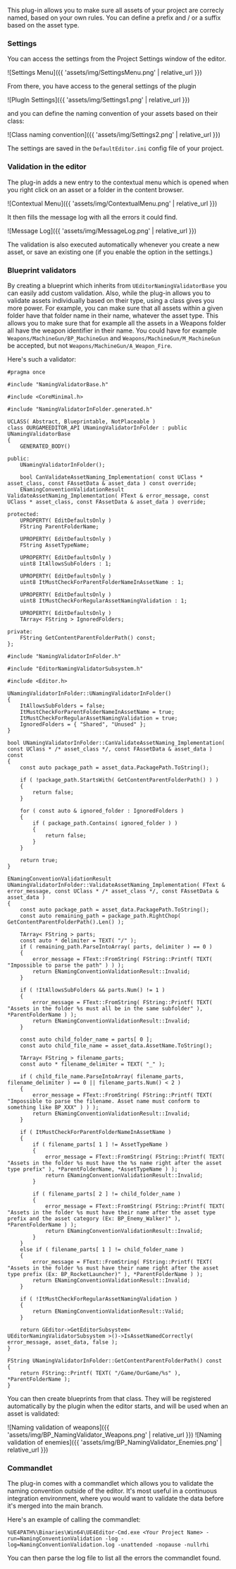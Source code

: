 This plug-in allows you to make sure all assets of your project are correcly named, based on your own rules. You can define a prefix and / or a suffix based on the asset type.

### Settings

You can access the settings from the Project Settings window of the editor.

![Settings Menu]({{ 'assets/img/SettingsMenu.png' | relative_url }})

From there, you have access to the general settings of the plugin

![PlugIn Settings]({{ 'assets/img/Settings1.png' | relative_url }})

and you can define the naming convention of your assets based on their class:

![Class naming convention]({{ 'assets/img/Settings2.png' | relative_url }})

The settings are saved in the `DefaultEditor.ini` config file of your project.

### Validation in the editor

The plug-in adds a new entry to the contextual menu which is opened when you right click on an asset or a folder in the content browser. 

![Contextual Menu]({{ 'assets/img/ContextualMenu.png' | relative_url }})

It then fills the message log with all the errors it could find.

![Message Log]({{ 'assets/img/MessageLog.png' | relative_url }})

The validation is also executed automatically whenever you create a new asset, or save an existing one (if you enable the option in the settings.)

### Blueprint validators

By creating a blueprint which inherits from `UEditorNamingValidatorBase` you can easily add custom validation. Also, while the plug-in allows you to validate assets individually based on their type, using a class gives you more power. For example, you can make sure that all assets within a given folder have that folder name in their name, whatever the asset type. This allows you to make sure that for example all the assets in a Weapons folder all have the weapon identifier in their name. You could have for example `Weapons/MachineGun/BP_MachineGun` and `Weapons/MachineGun/M_MachineGun` be accepted, but not `Weapons/MachineGun/A_Weapon_Fire`.

Here's such a validator:

```
#pragma once

#include "NamingValidatorBase.h"

#include <CoreMinimal.h>

#include "NamingValidatorInFolder.generated.h"

UCLASS( Abstract, Blueprintable, NotPlaceable )
class OURGAMEEDITOR_API UNamingValidatorInFolder : public UNamingValidatorBase
{
    GENERATED_BODY()

public:
    UNamingValidatorInFolder();

    bool CanValidateAssetNaming_Implementation( const UClass * asset_class, const FAssetData & asset_data ) const override;
    ENamingConventionValidationResult ValidateAssetNaming_Implementation( FText & error_message, const UClass * asset_class, const FAssetData & asset_data ) override;

protected:
    UPROPERTY( EditDefaultsOnly )
    FString ParentFolderName;

    UPROPERTY( EditDefaultsOnly )
    FString AssetTypeName;

    UPROPERTY( EditDefaultsOnly )
    uint8 ItAllowsSubFolders : 1;

    UPROPERTY( EditDefaultsOnly )
    uint8 ItMustCheckForParentFolderNameInAssetName : 1;

    UPROPERTY( EditDefaultsOnly )
    uint8 ItMustCheckForRegularAssetNamingValidation : 1;

    UPROPERTY( EditDefaultsOnly )
    TArray< FString > IgnoredFolders;

private:
    FString GetContentParentFolderPath() const;
};
```

```
#include "NamingValidatorInFolder.h"

#include "EditorNamingValidatorSubsystem.h"

#include <Editor.h>

UNamingValidatorInFolder::UNamingValidatorInFolder()
{
    ItAllowsSubFolders = false;
    ItMustCheckForParentFolderNameInAssetName = true;
    ItMustCheckForRegularAssetNamingValidation = true;
    IgnoredFolders = { "Shared", "Unused" };
}

bool UNamingValidatorInFolder::CanValidateAssetNaming_Implementation( const UClass * /* asset_class */, const FAssetData & asset_data ) const
{
    const auto package_path = asset_data.PackagePath.ToString();

    if ( !package_path.StartsWith( GetContentParentFolderPath() ) )
    {
        return false;
    }

    for ( const auto & ignored_folder : IgnoredFolders )
    {
        if ( package_path.Contains( ignored_folder ) )
        {
            return false;
        }
    }

    return true;
}

ENamingConventionValidationResult UNamingValidatorInFolder::ValidateAssetNaming_Implementation( FText & error_message, const UClass * /* asset_class */, const FAssetData & asset_data )
{
    const auto package_path = asset_data.PackagePath.ToString();
    const auto remaining_path = package_path.RightChop( GetContentParentFolderPath().Len() );

    TArray< FString > parts;
    const auto * delimiter = TEXT( "/" );
    if ( remaining_path.ParseIntoArray( parts, delimiter ) == 0 )
    {
        error_message = FText::FromString( FString::Printf( TEXT( "Impossible to parse the path" ) ) );
        return ENamingConventionValidationResult::Invalid;
    }

    if ( !ItAllowsSubFolders && parts.Num() != 1 )
    {
        error_message = FText::FromString( FString::Printf( TEXT( "Assets in the folder %s must all be in the same subfolder" ), *ParentFolderName ) );
        return ENamingConventionValidationResult::Invalid;
    }

    const auto child_folder_name = parts[ 0 ];
    const auto child_file_name = asset_data.AssetName.ToString();

    TArray< FString > filename_parts;
    const auto * filename_delimiter = TEXT( "_" );

    if ( child_file_name.ParseIntoArray( filename_parts, filename_delimiter ) == 0 || filename_parts.Num() < 2 )
    {
        error_message = FText::FromString( FString::Printf( TEXT( "Impossible to parse the filename. Asset name must conform to something like BP_XXX" ) ) );
        return ENamingConventionValidationResult::Invalid;
    }

    if ( ItMustCheckForParentFolderNameInAssetName )
    {
        if ( filename_parts[ 1 ] != AssetTypeName )
        {
            error_message = FText::FromString( FString::Printf( TEXT( "Assets in the folder %s must have the %s name right after the asset type prefix" ), *ParentFolderName, *AssetTypeName ) );
            return ENamingConventionValidationResult::Invalid;
        }

        if ( filename_parts[ 2 ] != child_folder_name )
        {
            error_message = FText::FromString( FString::Printf( TEXT( "Assets in the folder %s must have their name after the asset type prefix and the asset category (Ex: BP_Enemy_Walker)" ), *ParentFolderName ) );
            return ENamingConventionValidationResult::Invalid;
        }
    }
    else if ( filename_parts[ 1 ] != child_folder_name )
    {
        error_message = FText::FromString( FString::Printf( TEXT( "Assets in the folder %s must have their name right after the asset type prefix (Ex: BP_RocketLauncher)" ), *ParentFolderName ) );
        return ENamingConventionValidationResult::Invalid;
    }

    if ( !ItMustCheckForRegularAssetNamingValidation )
    {
        return ENamingConventionValidationResult::Valid;
    }

    return GEditor->GetEditorSubsystem< UEditorNamingValidatorSubsystem >()->IsAssetNamedCorrectly( error_message, asset_data, false );
}

FString UNamingValidatorInFolder::GetContentParentFolderPath() const
{
    return FString::Printf( TEXT( "/Game/OurGame/%s" ), *ParentFolderName );
}
```

You can then create blueprints from that class. They will be registered automatically by the plugin when the editor starts, and will be used when an asset is validated:

![Naming validation of weapons]({{ 'assets/img/BP_NamingValidator_Weapons.png' | relative_url }})
![Naming validation of enemies]({{ 'assets/img/BP_NamingValidator_Enemies.png' | relative_url }})

### Commandlet

The plug-in comes with a commandlet which allows you to validate the naming convention outside of the editor. It's most useful in a continuous integration environment, where you would want to validate the data before it's merged into the main branch.

Here's an example of calling the commandlet:

`%UE4PATH%\Binaries\Win64\UE4Editor-Cmd.exe <Your Project Name> -run=NamingConventionValidation -log -log=NamingConventionValidation.log -unattended -nopause -nullrhi`

You can then parse the log file to list all the errors the commandlet found.